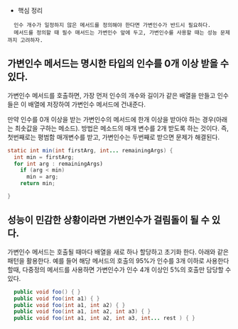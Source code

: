 - 핵심 정리
```
  인수 개수가 일정하지 않은 메서드를 정의해야 한다면 가변인수가 반드시 필요하다. 
  메서드를 정의할 때 필수 매서드는 가변인수 앞에 두고, 가변인수를 사용할 때는 성능 문제까지 고려하자.

```

## 가변인수 메서드는 명시한 타입의 인수를 0개 이상 받을 수 있다. 
가변인수 메서드를 호출하면, 가장 먼저 인수의 개수와 길이가 같은 배열을 만들고 인수들은 이 배열에 저장하여 가변인수 메서드에 건내준다.

만약 인수를 0개 이상을 받는 가변인수의 메서드에 한개 이상을 받아야 하는 경우(아래는 최솟값을 구하는 메소드). 
방법은 메소드의 매개 변수를 2개 받도록 하는 것이다.
즉, 첫번째로는 평범함 매개변수를 받고, 가변인수는 두번째로 받으면 문제가 해결된다. 

```java 
static int min(int firstArg, int... remainingArgs) {
  int min = firstArg;
  for int arg : remainingArgs)
    if (arg < min)
      min = arg;
    return min; 

}
```

 ## 성능이 민감한 상황이라면 가변인수가 걸림돌이 될 수 있다. 
 가변인수 메서드는 호출될 때마다 배열을 새로 하나 할당하고 초기화 한다. 
 아래와 같은 패턴을 활용한다. 
 예를 들어 해당 메서드의 호출의 95%가 인수를 3개 이하로 사용한다 할때, 다중정의 메서드를 사용하면 
 가변인수가 인수 4개 이상인 5%의 호출만 담당할 수 있다. 
 
```java
  public void foo() { } 
  public void foo(int a1) { } 
  public void foo(int a1, int a2) { } 
  public void foo(int a1, int a2, int a3) { } 
  public void foo(int a1, int a2, int a3, int... rest ) { } 
```
